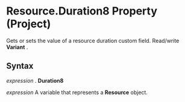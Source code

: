 
# Resource.Duration8 Property (Project)

 Gets or sets the value of a resource duration custom field. Read/write **Variant** .


## Syntax

 _expression_ . **Duration8**

 _expression_ A variable that represents a **Resource** object.

